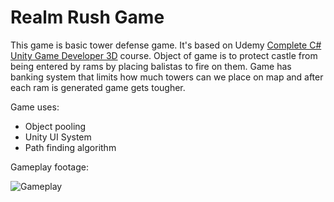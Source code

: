# Realm Rush Game 

This game is basic tower defense game. It's based on Udemy [Complete C# Unity Game Developer 3D](https://www.udemy.com/course/unitycourse2/) course.
Object of game is to protect castle from being entered by rams by placing balistas to fire on them. Game has banking system that limits how much 
towers can we place on map and after each ram is generated game gets tougher. 

Game uses: 

  - Object pooling 
  - Unity UI System 
  - Path finding algorithm 

Gameplay footage: 

![Gameplay](https://github.com/filipmihaljcic/realm-rush-unity/blob/main/images/ezgif-4-d472a36e35.gif)
